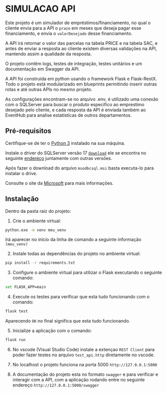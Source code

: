 # SIMULACAO API

Este projeto é um simulador de empréstimos/financiamento, no qual o cliente envia para a API o `prazo` em meses que deseja pagar esse financiamento, e envia o `valorDesejado` desse financiamento.

A API irá retornar o valor das parcelas na tabela PRICE e na tabela SAC, e antes de enviar a resposta ao cliente existem diversas validações na API, mantendo assim a qualidade da resposta.

O projeto contêm logs, testes de integração, testes unitários e um documentação em Swagger da API.

A API foi construida em python usando o framework Flask e Flask-RestX. Todo o projeto está modularizado em blueprints permitindo inserir outras rotas e até outras APIs no mesmo projeto.

As configurações encontram-se no arquivo .env, é utilizado uma conexão com o SQLServer para buscar o produto especifico ao emprestimo desejado pelo cliente, e cada resposta da API é enviada também ao EventHub para analise estatísticas de outros departamentos.

## Pré-requisitos

Certifique-se de ter o [Python 3](https://www.python.org/downloads/)  instalado na sua máquina. 

Instale o driver do SQLServer versão 17 [`download`](https://go.microsoft.com/fwlink/?linkid=2223304) ele se encontra no seguinte [endereço](https://learn.microsoft.com/pt-br/sql/connect/odbc/download-odbc-driver-for-sql-server?view=sql-server-ver16#download-for-windows) juntamente com outras versões.

Após fazer o download do arquivo `msodbcsql.msi` basta executa-lo para instalar o drive.

Consulte o site da [Microsoft](https://learn.microsoft.com/pt-br/sql/connect/odbc/windows/system-requirements-installation-and-driver-files?view=sql-server-ver16#installing-microsoft-odbc-driver-for-sql-server) para mais informações.

## Instalação
Dentro da pasta raiz do projeto:
1. Crie o ambiente virtual:
```bash
python.exe -m venv meu_venv
``` 
Irá aparecer no inicio da linha de comando a seguinte informação `(meu_venv)`

2.  Instale todas as dependências do projeto no ambiente virtual:
```bash
pip install -r requirements.txt
```
3.  Configure o ambiente virtual para utilizar o Flask executando o seguinte comando:
```bash
set FLASK_APP=main
```
4. Execute os testes para verificar que esta tudo funcionando com o comando:
```bash
flask test
```
Aparecendo `OK` no final significa que esta tudo funcionando.

5. Inicialize a aplicação com o comando:
```bash
flask run
```
6. No vscode (Visual Studio Code) instale a extençao `REST Client` para poder fazer testes no arquivo `test_api.http` diretamente no vscode.
  
7. No localhost o projeto funciona na porta 5000 `http://127.0.0.1:5000`
  
8. A documentação do projeto esta no formato `swagger` e para verificar e interagir com a API, com a aplicação rodando entre no seguinte endereço `http://127.0.0.1:5000/swagger`